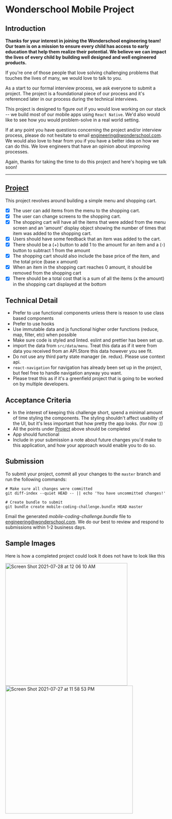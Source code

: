 # Wonderschool Mobile Project

## Introduction

**Thanks for your interest in joining the Wonderschool engineering team! Our team is on a mission to ensure every child has access to early education that help them realize their potential. We believe we can impact the lives of every child by building well designed and well engineered products.**

If you're one of those people that love solving challenging problems that touches the lives of many, we would love to talk to you.

As a start to our formal interview process, we ask everyone to submit a project. The project is a foundational piece of our process and it's referenced later in our process during the technical interviews.

This project is designed to figure out if you would love working on our stack -- we build most of our mobile apps using `React Native`. We'd also would like to see how you would problem-solve in a real world setting.

If at any point you have questions concerning the project and/or interview process, please
do not hesitate to email engineering@wonderschool.com. We would also love to hear from you if you have a better idea on how we can do this. We love engineers that have an opinion about improving processes.

Again, thanks for taking the time to do this project and here's hoping we talk soon!

---

## [Project](#project)
This project revolves around building a simple menu and shopping cart.
- [x] The user can add items from the menu to the shopping cart.
- [x] The user can change screens to the shopping cart.
- [x] The shopping cart will have all the items that were added from the menu screen and an 'amount' display object showing
the number of times that item was added to the shopping cart.
- [x] Users should have some feedback that an item was added to the cart.
- [x] There should be a (+) button to add 1 to the amount for an item and a (-) button to subtract 1 from the amount
- [x] The shopping cart should also include the base price of the item, and the total price (base x amount)
- [x] When an item in the shopping cart reaches 0 amount, it should be removed from the shopping cart
- [x] There should be a total cost that is a sum of all the items (x the amount) in the shopping cart
displayed at the bottom

## Technical Detail
* Prefer to use functional components unless there is reason to use class based components
* Prefer to use hooks
* Use immutable data and js functional higher order functions (reduce, map, filter, etc) when possible
* Make sure code is styled and linted. eslint and prettier has been set up.
* import the data from `src/data/menu`. Treat this data as if it were from data you received from an API.Store this data however you see fit.
* Do not use any third party state manager (ie. redux). Please use context api.
* `react-navigation` for navigation has already been set up in the project, but feel free to handle navigation anyway you want. 
* Please treat this as if it's a greenfield project that is going to be worked on by multiple developers. 

## Acceptance Criteria

* In the interest of keeping this challenge short, spend a minimal amount of time styling the components.
  The styling shouldn't affect usability of the UI, but it's less important that how pretty the app looks. (for now :))
* All the points under [Project](#project) above should be completed
* App should functional
* Include in your submission a note about future changes you'd make to this application, and how your approach would enable you to do so.

## Submission

To submit your project, commit all your changes to the `master` branch and run the
following commands:

```
# Make sure all changes were committed
git diff-index --quiet HEAD -- || echo 'You have uncommitted changes!'

# Create bundle to submit
git bundle create mobile-coding-challenge.bundle HEAD master
```

Email the generated _mobile-coding-challenge.bundle_ file to engineering@wonderschool.com. We do our
best to review and respond to submissions within 1-2 business days.



## Sample Images
Here is how a completed project could look
It does not have to look like this

<img width="381" alt="Screen Shot 2021-07-28 at 12 06 10 AM" src="https://user-images.githubusercontent.com/3309671/127279653-3e9726f4-2f9e-45d3-8ad2-3046889fb1f5.png" />
<img width="398" alt="Screen Shot 2021-07-27 at 11 58 53 PM" src="https://user-images.githubusercontent.com/3309671/127279655-e7b3e7a6-cc20-44d9-ba69-6775fbbb36cc.png" />

